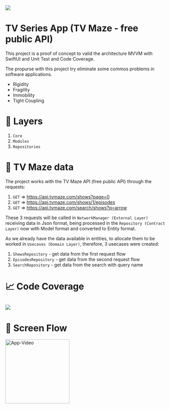 ![](./assets/image1.png)

# TV Series App (TV Maze - free public API)

This project is a proof of concept to valid the architecture MVVM with SwiftUI and Unit Test and Code Coverage.

The propurse with this project try eliminate some commos problems in software applications.

- Rigidity
- Fragility
- Immobility
- Tight Coupling


# 📁 Layers
1. `Core`
2. `Modules` 
3. `Repositories` 

# 🚀 TV Maze data
The project works with the TV Maze API (free public API) through the requests:
1. `GET` => https://api.tvmaze.com/shows?page=0
2. `GET` => https://api.tvmaze.com/shows/1/episodes
3. `GET` => https://api.tvmaze.com/search/shows?q=arrow

These 3 requests will be called in `NetworkManager (External Layer)` receiving data in Json format, being processed in the `Repository (Contract Layer)` now with Model format and converted to Entity format.

As we already have the data available in entities, to allocate them to be worked in `Usecases (Domain Layer)`, therefore, 3 usecases were created:
1. `ShowsRepository` - get data from the first request flow
2. `EpisodesRepository` - get data from the second request flow
3. `SearchRepository` - get data from the search with query name

# 📈 Code Coverage
![](https://github.com/dbgarcia/tv_series_app/blob/7924b9fe44de529c7d983c1b3fb10e88ad375278/assets/CodeCoverage.png?raw=true)
---


# 📱 Screen Flow
 <img src="https://github.com/dbgarcia/tv_series_app/blob/master/assets/app_video.gif"  alt="App-Video"  width="200">
